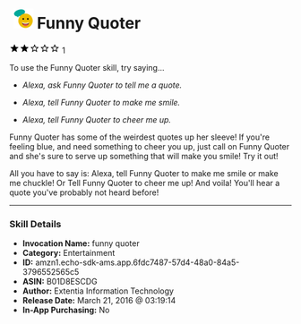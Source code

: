 # &nbsp;<img src="skill_icon" alt="Funny Quoter icon" width="36"> Funny Quoter
![2 stars](../../images/ic_star_black_18dp_1x.png)![2 stars](../../images/ic_star_black_18dp_1x.png)![2 stars](../../images/ic_star_border_black_18dp_1x.png)![2 stars](../../images/ic_star_border_black_18dp_1x.png)![2 stars](../../images/ic_star_border_black_18dp_1x.png) 1

To use the Funny Quoter skill, try saying...

* *Alexa, ask Funny Quoter to tell me a quote.*

* *Alexa, tell Funny Quoter to make me smile.*

* *Alexa, tell Funny Quoter to cheer me up.*

Funny Quoter has some of the weirdest quotes up her sleeve! If you're feeling blue, and need something to cheer you up, just call on Funny Quoter and she's sure to serve up something that will make you smile! Try it out! 

All you have to say is: Alexa, tell Funny Quoter to make me smile or make me chuckle! Or Tell Funny Quoter to cheer me up! And voila! You'll hear a quote you've probably not heard before!

***

### Skill Details

* **Invocation Name:** funny quoter
* **Category:** Entertainment
* **ID:** amzn1.echo-sdk-ams.app.6fdc7487-57d4-48a0-84a5-3796552565c5
* **ASIN:** B01D8ESCDG
* **Author:** Extentia Information Technology
* **Release Date:** March 21, 2016 @ 03:19:14
* **In-App Purchasing:** No
